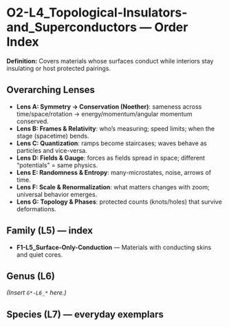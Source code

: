 # O2-L4_Topological-Insulators-and_Superconductors — Order Index
**Definition:** Covers materials whose surfaces conduct while interiors stay insulating or host protected pairings.

## Overarching Lenses

- **Lens A: Symmetry -> Conservation (Noether)**: sameness across time/space/rotation → energy/momentum/angular momentum conserved.
- **Lens B: Frames & Relativity**: who’s measuring; speed limits; when the stage (spacetime) bends.
- **Lens C: Quantization**: ramps become staircases; waves behave as particles and vice-versa.
- **Lens D: Fields & Gauge**: forces as fields spread in space; different “potentials” = same physics.
- **Lens E: Randomness & Entropy**: many-microstates, noise, arrows of time.
- **Lens F: Scale & Renormalization**: what matters changes with zoom; universal behavior emerges.
- **Lens G: Topology & Phases**: protected counts (knots/holes) that survive deformations.

## Family (L5) — index
- **F1-L5_Surface-Only-Conduction** — Materials with conducting skins and quiet cores.

## Genus (L6)
_(Insert `G*-L6_*` here.)_

## Species (L7) — everyday exemplars

